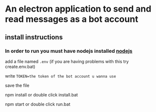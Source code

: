 # An electron application to send and read messages as a bot account

## install instructions

### In order to run you must have nodejs installed [nodejs](https://nodejs.org)

add a file named `.env` (if you are having problems with this try create.env.bat)

write `TOKEN=the token of the bot account u wanna use`

save the file

npm install or double click install.bat

npm start or double click run.bat

